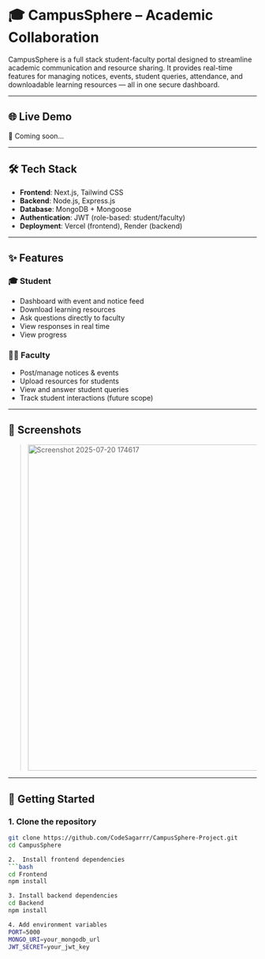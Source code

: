 # 🎓 CampusSphere – Academic Collaboration

CampusSphere is a full stack student-faculty portal designed to streamline academic communication and resource sharing. It provides real-time features for managing notices, events, student queries, attendance, and downloadable learning resources — all in one secure dashboard.

---

## 🌐 Live Demo

🚀 Coming soon...

---

## 🛠️ Tech Stack

- **Frontend**: Next.js, Tailwind CSS
- **Backend**: Node.js, Express.js
- **Database**: MongoDB + Mongoose
- **Authentication**: JWT (role-based: student/faculty)
- **Deployment**: Vercel (frontend), Render (backend)

---

## ✨ Features

### 🎓 Student
- Dashboard with event and notice feed
- Download learning resources
- Ask questions directly to faculty
- View responses in real time
- View progress 

### 👨‍🏫 Faculty
- Post/manage notices & events
- Upload resources for students
- View and answer student queries
- Track student interactions (future scope)

---

## 📸 Screenshots

> <img width="1910" height="660" alt="Screenshot 2025-07-20 174617" src="https://github.com/user-attachments/assets/5d4df2e6-c3dd-47c0-9194-6f0e226e7be6" />



---

## 🚀 Getting Started

### 1. Clone the repository
```bash
git clone https://github.com/CodeSagarrr/CampusSphere-Project.git
cd CampusSphere 

2.  Install frontend dependencies
```bash
cd Frontend
npm install

3. Install backend dependencies
cd Backend
npm install

4. Add environment variables
PORT=5000
MONGO_URI=your_mongodb_url
JWT_SECRET=your_jwt_key
